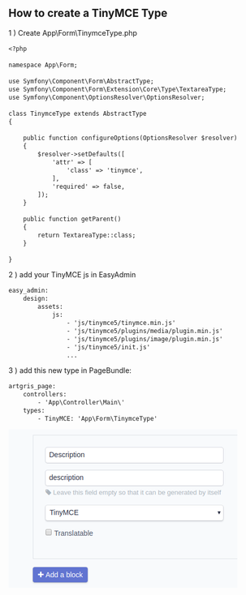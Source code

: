 ## How to create a TinyMCE Type


1 ) Create App\Form\TinymceType.php

    <?php
    
    namespace App\Form;
    
    use Symfony\Component\Form\AbstractType;
    use Symfony\Component\Form\Extension\Core\Type\TextareaType;
    use Symfony\Component\OptionsResolver\OptionsResolver;
    
    class TinymceType extends AbstractType
    {
    
        public function configureOptions(OptionsResolver $resolver)
        {
            $resolver->setDefaults([
                'attr' => [
                    'class' => 'tinymce',
                ],
                'required' => false,
            ]);
        }
    
        public function getParent()
        {
            return TextareaType::class;
        }
    
    }

2 ) add your TinyMCE js in EasyAdmin 

    easy_admin:
        design:
            assets:
                js:
                    - 'js/tinymce5/tinymce.min.js'
                    - 'js/tinymce5/plugins/media/plugin.min.js'
                    - 'js/tinymce5/plugins/image/plugin.min.js'
                    - 'js/tinymce5/init.js'
                    ...
                    
3 ) add this new type in PageBundle:

    artgris_page:
        controllers:
            - 'App\Controller\Main\'
        types:
            - TinyMCE: 'App\Form\TinymceType'
                        
                        
<img src="https://raw.githubusercontent.com/artgris/PageBundle/master/doc/images/tinymce.png" />
